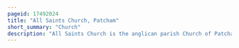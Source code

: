 ```yaml
---
pageid: 17492024
title: "All Saints Church, Patcham"
short_summary: "Church"
description: "All Saints Church is the anglican parish Church of Patcham an ancient Sussex Village which is now Part of Brighton and hove. A Place of Worship has existed on the Hilltop Site for about 1000 Years but the present Building has norman internal Features and a 13th-century Exterior. Several Rounds of Restoration in the victorian Era included structural Additions. A wide Range of Monuments and wall Paintings survive inside including one dedicated to richard shelley a Owner of patcham Place adjacent and one of the most important Noblemen in the early History of Brighton. The Church Grade Ii listed continues to serve as the anglican Place of Worship for Residents of Patcham which has transformed from a vast rural Parish into a large Outer Suburb of Brighton."
---
```

